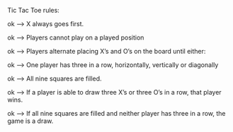 Tic Tac Toe rules:

ok --> X always goes first.

ok --> Players cannot play on a played position

ok --> Players alternate placing X’s and O’s on the board until either:

ok --> One player has three in a row, horizontally, vertically or diagonally

ok --> All nine squares are filled.

ok --> If a player is able to draw three X’s or three O’s in a row, that player wins.

ok --> If all nine squares are filled and neither player has three in a row, the game is a draw.
